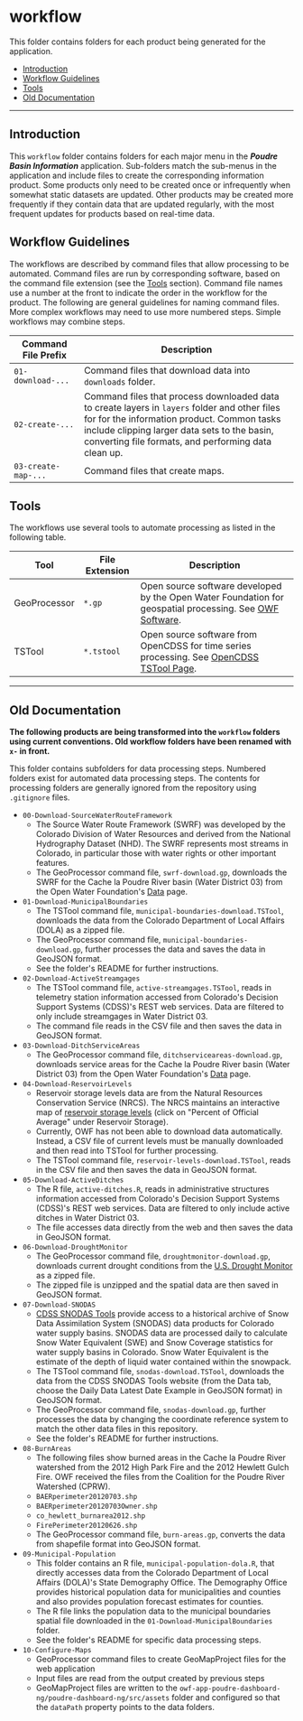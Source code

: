# workflow #

This folder contains folders for each product being generated for the application.

* [Introduction](#introduction)
* [Workflow Guidelines](#workflow-guidelines)
* [Tools](#tools)
* [Old Documentation](#old-documentation)

--------

## Introduction ##

This `workflow` folder contains folders for each major menu in the ***Poudre Basin Information*** application.
Sub-folders match the sub-menus in the application and include files to create the corresponding information product.
Some products only need to be created once or infrequently when somewhat static datasets are updated.
Other products may be created more frequently if they contain data that are updated regularly,
with the most frequent updates for products based on real-time data.

## Workflow Guidelines ##

The workflows are described by command files that allow processing to be automated.
Command files are run by corresponding software, based on the command file extension (see the [Tools](#tools) section).
Command file names use a number at the front to indicate the order in the workflow for the product.
The following are general guidelines for naming command files.
More complex workflows may need to use more numbered steps.
Simple workflows may combine steps.

| **Command File Prefix** | **Description** |
| -- | -- |
| `01-download-...` | Command files that download data into `downloads` folder. |
| `02-create-...` | Command files that process downloaded data to create layers in `layers` folder and other files for for the information product.  Common tasks include clipping larger data sets to the basin, converting file formats, and performing data clean up. |
| `03-create-map-...` | Command files that create maps. |

## Tools ##

The workflows use several tools to automate processing as listed in the following table.

| **Tool** | **File Extension** | **Description** |
| -- | -- | -- |
| GeoProcessor |`*.gp` | Open source software developed by the Open Water Foundation for geospatial processing. See [OWF Software](http://software.openwaterfoundation.org/). |
| TSTool |`*.tstool` | Open source software from OpenCDSS for time series processing. See [OpenCDSS TSTool Page](http://opencdss.state.co.us/opencdss/tstool/). |

--------

## Old Documentation ##

**The following products are being transformed into the `workflow` folders using current conventions.
Old workflow folders have been renamed with `x-` in front.**

This folder contains subfolders for data processing steps.
Numbered folders exist for automated data processing steps.
The contents for processing folders are generally ignored from the repository using `.gitignore` files.

* `00-Download-SourceWaterRouteFramework`
	+ The Source Water Route Framework (SWRF) was developed by the
	Colorado Division of Water Resources and derived from the National Hydrography Dataset (NHD).
	The SWRF represents most streams in Colorado, in particular those with water rights or other important features.
	+ The GeoProcessor command file, `swrf-download.gp`, downloads the SWRF for the
	Cache la Poudre River basin (Water District 03) from the Open Water Foundation's
	[Data](http://data.openwaterfoundation.org/co/cdss-data-spatial-bybasin/) page.
* `01-Download-MunicipalBoundaries`
	+ The TSTool command file, `municipal-boundaries-download.TSTool`,
	downloads the data from the Colorado Department of Local Affairs (DOLA) as a zipped file.
	+ The GeoProcessor command file, `municipal-boundaries-download.gp`,
	further processes the data and saves the data in GeoJSON format.
	+ See the folder's README for further instructions.
* `02-Download-ActiveStreamgages`
	+ The TSTool command file, `active-streamgages.TSTool`,
	reads in telemetry station information accessed from Colorado's Decision Support Systems (CDSS)'s REST web services.
	Data are filtered to only include streamgages in Water District 03.
	+ The command file reads in the CSV file and then saves the data in GeoJSON format.
* `03-Download-DitchServiceAreas`
	+ The GeoProcessor command file, `ditchserviceareas-download.gp`,
	downloads service areas for the Cache la Poudre River basin (Water District 03) from the Open Water Foundation's
	[Data](http://data.openwaterfoundation.org/co/cdss-data-spatial-bybasin/) page.
* `04-Download-ReservoirLevels`
	+ Reservoir storage levels data are from the Natural Resources Conservation Service (NRCS).
	The NRCS maintains an interactive map of
	[reservoir storage levels](https://www.wcc.nrcs.usda.gov/snow/snow_map.html)
	(click on "Percent of Official Average" under Reservoir Storage).
	+ Currently, OWF has not been able to download data automatically.
	Instead, a CSV file of current levels must be manually downloaded and then read into TSTool for further processing.
	+ The TSTool command file, `reservoir-levels-download.TSTool`,
	reads in the CSV file and then saves the data in GeoJSON format.
* `05-Download-ActiveDitches`
	+ The R file, `active-ditches.R`, reads in administrative structures information
	accessed from Colorado's Decision Support Systems (CDSS)'s REST web services.
	Data are filtered to only include active ditches in Water District 03.
	+ The file accesses data directly from the web and then saves the data in GeoJSON format.
* `06-Download-DroughtMonitor`
	+ The GeoProcessor command file, `droughtmonitor-download.gp`,
	downloads current drought conditions from the
	[U.S. Drought Monitor](https://droughtmonitor.unl.edu/Data/GISData.aspx) as a zipped file.
	+ The zipped file is unzipped and the spatial data are then saved in GeoJSON format.
* `07-Download-SNODAS`
	+ [CDSS SNODAS Tools](http://snodas.cdss.state.co.us/app/index.html) provide access to a
	historical archive of Snow Data Assimilation System (SNODAS)
	data products for Colorado water supply basins.
	SNODAS data are processed daily to calculate Snow Water Equivalent (SWE)
	and Snow Coverage statistics for water supply basins in Colorado.
	Snow Water Equivalent is the estimate of the depth of liquid water contained within the snowpack.
	+ The TSTool command file, `snodas-download.TSTool`, downloads the data from the
	CDSS SNODAS Tools website (from the Data tab, choose the
	Daily Data Latest Date Example in GeoJSON format) in GeoJSON format.
	+ The GeoProcessor command file, `snodas-download.gp`, further processes the data by
	changing the coordinate reference system to match the other data files in this repository.
	+ See the folder's README for further instructions.
* `08-BurnAreas`
	+ The following files show burned areas in the Cache la Poudre River watershed
	from the 2012 High Park Fire and the 2012 Hewlett Gulch Fire.
	OWF received the files from the Coalition for the Poudre River Watershed (CPRW).
	+ `BAERperimeter20120703.shp`
	+ `BAERperimeter20120703Owner.shp`
	+ `co_hewlett_burnarea2012.shp`
	+ `FirePerimeter20120626.shp`
	+ The GeoProcessor command file, `burn-areas.gp`, converts the data from shapefile format into GeoJSON format.
* `09-Municipal-Population`
	+ This folder contains an R file, `municipal-population-dola.R`,
	that directly accesses data from the Colorado Department of Local Affairs (DOLA)'s State Demography Office.
	The Demography Office provides historical population data for
	municipalities and counties and also provides population forecast estimates for counties. 
	+ The R file links the population data to the municipal boundaries
	spatial file downloaded in the `01-Download-MunicipalBoundaries` folder.
	+ See the folder's README for specific data processing steps.
* `10-Configure-Maps`
	+ GeoProcessor command files to create GeoMapProject files for the web application
	+ Input files are read from the output created by previous steps
	+ GeoMapProject files are written to the `owf-app-poudre-dashboard-ng/poudre-dashboard-ng/src/assets` folder
	and configured so that the `dataPath` property points to the data folders.
